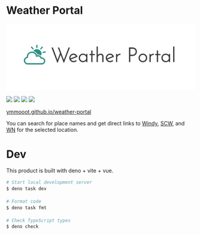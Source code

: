 # Weather Portal

![](https://github.com/ymmooot/weather-portal/blob/main/public/ogp.png)

![](https://img.shields.io/badge/Deno-464647?logo=deno&logoColor=white)
![](https://shields.io/badge/TypeScript-3178C6?logo=TypeScript&logoColor=FFF)
![](https://img.shields.io/badge/Vite-646CFF?logo=Vite&logoColor=white)
![](https://img.shields.io/badge/Vue.js-35495E?logo=vuedotjs&logoColor=4FC08D)

[ymmooot.github.io/weather-portal](https://ymmooot.github.io/weather-portal/)

You can search for place names and get direct links to [Windy](https://windy.com),
[SCW](https://supercweather.com/), and [WN](https://weathernews.jp/) for the selected location.

# Dev

This product is built with deno + vite + vue.

```sh
# Start local development server
$ deno task dev

# Format code
$ deno task fmt

# Check TypeScript types
$ deno check
```
